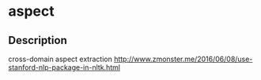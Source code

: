 # aspect
## Description 
cross-domain aspect extraction
http://www.zmonster.me/2016/06/08/use-stanford-nlp-package-in-nltk.html